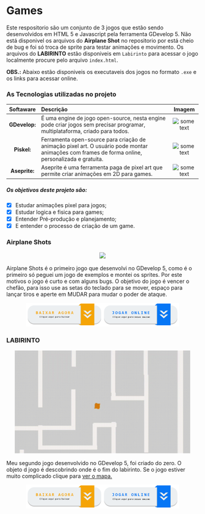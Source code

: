 # Games
Este respositorio são um conjunto de 3 jogos que estão sendo desenvolvidos em HTML 5 e Javascript pela ferramenta GDevelop 5. Não está disponivel os arquivos do **Airplane Shot** no repositorio por está cheio de bug e foi só troca de sprite para testar animações e movimento. Os arquivos do **LABIRINTO** estão disponiveis em `Labirinto` para acessar o jogo localmente procure pelo arquivo `index.html`.

**OBS.:** Abaixo estão disponiveis os executaveis dos jogos no formato `.exe` e os links para acessar online.
### As Tecnologias utilizadas no projeto
Softaware | Descrição |Imagem
:---: | :--- | :----:
<b>GDevelop:</b> | É uma engine de jogo open-source, nesta engine pode criar jogos sem precisar programar, multiplataforma, criado para todos. | <img src="https://img.utdstc.com/icons/gdevelop-windows.png:225" alt="some text" width=100>
<b>Piskel:</b> | Ferramenta open-source para criação de animação pixel art. O usuário pode montar animações com frames de forma online, personalizada e gratuita. | <img src="https://opensource.com/sites/default/files/images/life-uploads/piskel.png" alt="some text" width=100>
<b>Aseprite:</b> | Aseprite é uma ferramenta paga de pixel art que permite criar animações em 2D para games. | <img src="https://i2.wp.com/noellembrooks.com/wp-content/uploads/2000/09/Aseprite-1.png" alt="some text" width=100>

##### Os objetivos deste projeto são:
- [x] Estudar animações pixel para jogos;
- [x] Estudar logica e fisica para games;
- [x] Entender Pré-produção e planejamento;
- [x] E entender o processo de criação de um game.
### Airplane Shots
<p align="center">
  <img width="460" src="https://github.com/EuCarlos/Games/blob/master/imagens/YouCut_20200624_164324871.gif">
</p>
Airplane Shots é o primeiro jogo que desenvolvi no GDevelop 5, como é o primeiro só peguei um jogo de exemplos e montei os sprites. Por este motivos o jogo é curto e com alguns bugs. O objetivo do jogo é vencer o chefão, para isso use as setas do teclado para se mover, espaço para lançar tiros e aperte em MUDAR para mudar o poder de ataque.
<p align="center">
  <a href="https://mega.nz/file/Lc1T0RhJ#EzP-74DkMaAwj7fYoKu4-ycHaxBbsIFNXnHwW23CzcM" target="_blank"><img width="200" src="https://github.com/EuCarlos/Games/blob/master/imagens/botao1.png"></a><a href="https://games.gdevelop-app.com/game-6d5b344c-2f26-4465-811f-a0fa39480f11/index.html" target="_blank"><img width="200" src="https://github.com/EuCarlos/Games/blob/master/imagens/botao2.png"></a>
</p>

### LABIRINTO
<p align="center">
  <img width="460" src="https://raw.githubusercontent.com/EuCarlos/Games/master/imagens/LABIRINTO.gif">
</p>

Meu segundo jogo desenvolvido no GDevelop 5, foi criado do zero. O objeto d jogo é descobrindo onde é o fim do labirinto. Se o jogo estiver muito complicado clique para [ver o mapa.](https://raw.githubusercontent.com/EuCarlos/Games/master/imagens/Mapa-do-Jogo.PNG)
<p align="center">
  <a href="https://mega.nz/file/rd9FwL6Q#ML3K_AReqY4CyF4xiqSgECfLj7jfpM2vWhmIN18akog" target="_blank"><img width="200" src="https://github.com/EuCarlos/Games/blob/master/imagens/botao1.png"></a><a href="https://games.gdevelop-app.com/game-c65ac604-0aa6-4e3d-b775-fdc06f1a4959/index.html" target="_blank"><img width="200" src="https://github.com/EuCarlos/Games/blob/master/imagens/botao2.png"></a>
</p>
